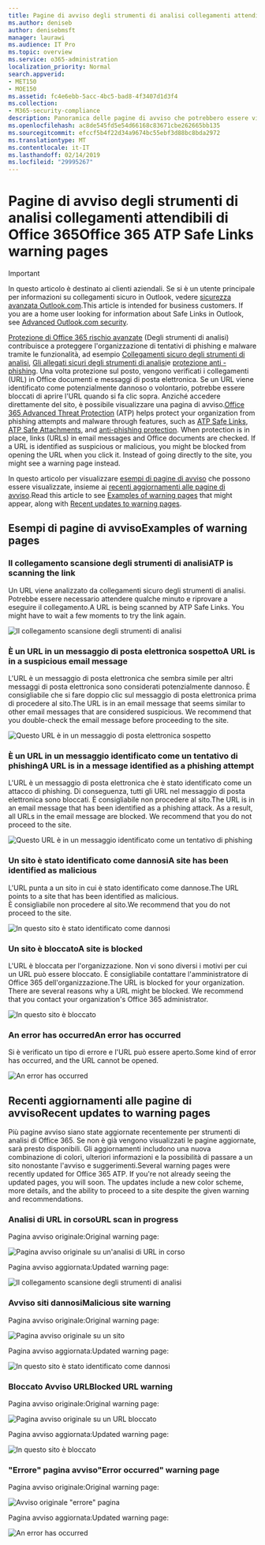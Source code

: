 ```yaml
---
title: Pagine di avviso degli strumenti di analisi collegamenti attendibili di Office 365
ms.author: deniseb
author: denisebmsft
manager: laurawi
ms.audience: IT Pro
ms.topic: overview
ms.service: o365-administration
localization_priority: Normal
search.appverid:
- MET150
- MOE150
ms.assetid: fc4e6ebb-5acc-4bc5-bad8-4f3407d1d3f4
ms.collection:
- M365-security-compliance
description: Panoramica delle pagine di avviso che potrebbero essere visualizzati quando la protezione di Office 365 avanzate rischio è in ufficio.
ms.openlocfilehash: ac8de545fd5e54d66168c83671cbe262665bb135
ms.sourcegitcommit: efccf5b4f22d34a9674bc55ebf3d88bc8bda2972
ms.translationtype: MT
ms.contentlocale: it-IT
ms.lasthandoff: 02/14/2019
ms.locfileid: "29995267"
---
```

# <a name="office-365-atp-safe-links-warning-pages"></a><span data-ttu-id="0c54c-103">Pagine di avviso degli strumenti di analisi collegamenti attendibili di Office 365</span><span class="sxs-lookup"><span data-stu-id="0c54c-103">Office 365 ATP Safe Links warning pages</span></span>

> [!IMPORTANT]
> <span data-ttu-id="0c54c-p101">In questo articolo è destinato ai clienti aziendali. Se si è un utente principale per informazioni su collegamenti sicuro in Outlook, vedere [sicurezza avanzata Outlook.com](https://support.office.com/article/advanced-outlook-com-security-for-office-365-subscribers-882d2243-eab9-4545-a58a-b36fee4a46e2).</span><span class="sxs-lookup"><span data-stu-id="0c54c-p101">This article is intended for business customers. If you are a home user looking for information about Safe Links in Outlook, see [Advanced Outlook.com security](https://support.office.com/article/advanced-outlook-com-security-for-office-365-subscribers-882d2243-eab9-4545-a58a-b36fee4a46e2).</span></span>

<span data-ttu-id="0c54c-p102">[Protezione di Office 365 rischio avanzate](office-365-atp.md) (Degli strumenti di analisi) contribuisce a proteggere l'organizzazione di tentativi di phishing e malware tramite le funzionalità, ad esempio [Collegamenti sicuro degli strumenti di analisi](atp-safe-links.md), [Gli allegati sicuri degli strumenti di analisi](atp-safe-attachments.md)e [protezione anti - phishing](anti-phishing-protection.md). Una volta protezione sul posto, vengono verificati i collegamenti (URL) in Office documenti e messaggi di posta elettronica. Se un URL viene identificato come potenzialmente dannoso o volontario, potrebbe essere bloccati di aprire l'URL quando si fa clic sopra. Anziché accedere direttamente del sito, è possibile visualizzare una pagina di avviso.</span><span class="sxs-lookup"><span data-stu-id="0c54c-p102">[Office 365 Advanced Threat Protection](office-365-atp.md) (ATP) helps protect your organization from phishing attempts and malware through features, such as [ATP Safe Links](atp-safe-links.md), [ATP Safe Attachments](atp-safe-attachments.md), and [anti-phishing protection](anti-phishing-protection.md). When protection is in place, links (URLs) in email messages and Office documents are checked. If a URL is identified as suspicious or malicious, you might be blocked from opening the URL when you click it. Instead of going directly to the site, you might see a warning page instead.</span></span> 
  
<span data-ttu-id="0c54c-110">In questo articolo per visualizzare [esempi di pagine di avviso](atp-safe-links-warning-pages.md#examples) che possono essere visualizzate, insieme ai [recenti aggiornamenti alle pagine di avviso](atp-safe-links-warning-pages.md#updates).</span><span class="sxs-lookup"><span data-stu-id="0c54c-110">Read this article to see [Examples of warning pages](atp-safe-links-warning-pages.md#examples) that might appear, along with [Recent updates to warning pages](atp-safe-links-warning-pages.md#updates).</span></span>
  
## <a name="examples-of-warning-pages"></a><span data-ttu-id="0c54c-111">Esempi di pagine di avviso</span><span class="sxs-lookup"><span data-stu-id="0c54c-111">Examples of warning pages</span></span>

### <a name="atp-is-scanning-the-link"></a><span data-ttu-id="0c54c-112">Il collegamento scansione degli strumenti di analisi</span><span class="sxs-lookup"><span data-stu-id="0c54c-112">ATP is scanning the link</span></span>

<span data-ttu-id="0c54c-p103">Un URL viene analizzato da collegamenti sicuro degli strumenti di analisi. Potrebbe essere necessario attendere qualche minuto e riprovare a eseguire il collegamento.</span><span class="sxs-lookup"><span data-stu-id="0c54c-p103">A URL is being scanned by ATP Safe Links. You might have to wait a few moments to try the link again.</span></span>

![Il collegamento scansione degli strumenti di analisi](media/ee8dd5ed-6b91-4248-b054-12b719e8d0ed.png)

### <a name="a-url-is-in-a-suspicious-email-message"></a><span data-ttu-id="0c54c-116">È un URL in un messaggio di posta elettronica sospetto</span><span class="sxs-lookup"><span data-stu-id="0c54c-116">A URL is in a suspicious email message</span></span>

<span data-ttu-id="0c54c-p104">L'URL è un messaggio di posta elettronica che sembra simile per altri messaggi di posta elettronica sono considerati potenzialmente dannoso. È consigliabile che si fare doppio clic sul messaggio di posta elettronica prima di procedere al sito.</span><span class="sxs-lookup"><span data-stu-id="0c54c-p104">The URL is in an email message that seems similar to other email messages that are considered suspicious. We recommend that you double-check the email message before proceeding to the site.</span></span>

![Questo URL è in un messaggio di posta elettronica sospetto](media/33f57923-23e3-4b0f-838b-6ad589ba897b.png)

### <a name="a-url-is-in-a-message-identified-as-a-phishing-attempt"></a><span data-ttu-id="0c54c-120">È un URL in un messaggio identificato come un tentativo di phishing</span><span class="sxs-lookup"><span data-stu-id="0c54c-120">A URL is in a message identified as a phishing attempt</span></span>

<span data-ttu-id="0c54c-p105">L'URL è un messaggio di posta elettronica che è stato identificato come un attacco di phishing. Di conseguenza, tutti gli URL nel messaggio di posta elettronica sono bloccati. È consigliabile non procedere al sito.</span><span class="sxs-lookup"><span data-stu-id="0c54c-p105">The URL is in an email message that has been identified as a phishing attack. As a result, all URLs in the email message are blocked. We recommend that you do not proceed to the site.</span></span>

![Questo URL è in un messaggio identificato come un tentativo di phishing](media/6e544a28-0604-4821-aba6-d5a57bb917e5.png)

### <a name="a-site-has-been-identified-as-malicious"></a><span data-ttu-id="0c54c-125">Un sito è stato identificato come dannosi</span><span class="sxs-lookup"><span data-stu-id="0c54c-125">A site has been identified as malicious</span></span>

<span data-ttu-id="0c54c-126">L'URL punta a un sito in cui è stato identificato come dannose.</span><span class="sxs-lookup"><span data-stu-id="0c54c-126">The URL points to a site that has been identified as malicious.</span></span>  <br/> <span data-ttu-id="0c54c-127">È consigliabile non procedere al sito.</span><span class="sxs-lookup"><span data-stu-id="0c54c-127">We recommend that you do not proceed to the site.</span></span>

![In questo sito è stato identificato come dannosi](media/058883c8-23f0-4672-9c1c-66b084796177.png)

### <a name="a-site-is-blocked"></a><span data-ttu-id="0c54c-129">Un sito è bloccato</span><span class="sxs-lookup"><span data-stu-id="0c54c-129">A site is blocked</span></span>

<span data-ttu-id="0c54c-p106">L'URL è bloccata per l'organizzazione. Non vi sono diversi i motivi per cui un URL può essere bloccato. È consigliabile contattare l'amministratore di Office 365 dell'organizzazione.</span><span class="sxs-lookup"><span data-stu-id="0c54c-p106">The URL is blocked for your organization. There are several reasons why a URL might be blocked. We recommend that you contact your organization's Office 365 administrator.</span></span>

![In questo sito è bloccato](media/6b4bda2d-a1e6-419e-8b10-588e83c3af3f.png)

### <a name="an-error-has-occurred"></a><span data-ttu-id="0c54c-134">An error has occurred</span><span class="sxs-lookup"><span data-stu-id="0c54c-134">An error has occurred</span></span>

<span data-ttu-id="0c54c-135">Si è verificato un tipo di errore e l'URL può essere aperto.</span><span class="sxs-lookup"><span data-stu-id="0c54c-135">Some kind of error has occurred, and the URL cannot be opened.</span></span>

![An error has occurred](media/2f7465a4-1cf4-4c1c-b7d4-3c07e4b795b4.png)

## <a name="recent-updates-to-warning-pages"></a><span data-ttu-id="0c54c-137">Recenti aggiornamenti alle pagine di avviso</span><span class="sxs-lookup"><span data-stu-id="0c54c-137">Recent updates to warning pages</span></span>

<span data-ttu-id="0c54c-p107">Più pagine avviso siano state aggiornate recentemente per strumenti di analisi di Office 365. Se non è già vengono visualizzati le pagine aggiornate, sarà presto disponibili. Gli aggiornamenti includono una nuova combinazione di colori, ulteriori informazioni e la possibilità di passare a un sito nonostante l'avviso e suggerimenti.</span><span class="sxs-lookup"><span data-stu-id="0c54c-p107">Several warning pages were recently updated for Office 365 ATP. If you're not already seeing the updated pages, you will soon. The updates include a new color scheme, more details, and the ability to proceed to a site despite the given warning and recommendations.</span></span>

### <a name="url-scan-in-progress"></a><span data-ttu-id="0c54c-141">Analisi di URL in corso</span><span class="sxs-lookup"><span data-stu-id="0c54c-141">URL scan in progress</span></span>

<span data-ttu-id="0c54c-142">Pagina avviso originale:</span><span class="sxs-lookup"><span data-stu-id="0c54c-142">Original warning page:</span></span>

![Pagina avviso originale su un'analisi di URL in corso](media/04368763-763f-43d6-94a4-a48291d36893.png)

<span data-ttu-id="0c54c-144">Pagina avviso aggiornata:</span><span class="sxs-lookup"><span data-stu-id="0c54c-144">Updated warning page:</span></span>

![Il collegamento scansione degli strumenti di analisi](media/ee8dd5ed-6b91-4248-b054-12b719e8d0ed.png)

### <a name="malicious-site-warning"></a><span data-ttu-id="0c54c-146">Avviso siti dannosi</span><span class="sxs-lookup"><span data-stu-id="0c54c-146">Malicious site warning</span></span>

<span data-ttu-id="0c54c-147">Pagina avviso originale:</span><span class="sxs-lookup"><span data-stu-id="0c54c-147">Original warning page:</span></span>

![Pagina avviso originale su un sito](media/b9efda09-6dd8-46ef-82cb-56e4d538b8f5.png)

<span data-ttu-id="0c54c-149">Pagina avviso aggiornata:</span><span class="sxs-lookup"><span data-stu-id="0c54c-149">Updated warning page:</span></span>

![In questo sito è stato identificato come dannosi](media/058883c8-23f0-4672-9c1c-66b084796177.png)

### <a name="blocked-url-warning"></a><span data-ttu-id="0c54c-151">Bloccato Avviso URL</span><span class="sxs-lookup"><span data-stu-id="0c54c-151">Blocked URL warning</span></span>

<span data-ttu-id="0c54c-152">Pagina avviso originale:</span><span class="sxs-lookup"><span data-stu-id="0c54c-152">Original warning page:</span></span>

![Pagina avviso originale su un URL bloccato](media/3d6ba028-30bf-45fc-958e-d3aad3defc83.png)

<span data-ttu-id="0c54c-154">Pagina avviso aggiornata:</span><span class="sxs-lookup"><span data-stu-id="0c54c-154">Updated warning page:</span></span>

![In questo sito è bloccato](media/6b4bda2d-a1e6-419e-8b10-588e83c3af3f.png)

### <a name="error-occurred-warning-page"></a><span data-ttu-id="0c54c-156">"Errore" pagina avviso</span><span class="sxs-lookup"><span data-stu-id="0c54c-156">"Error occurred" warning page</span></span>

<span data-ttu-id="0c54c-157">Pagina avviso originale:</span><span class="sxs-lookup"><span data-stu-id="0c54c-157">Original warning page:</span></span>

![Avviso originale "errore" pagina](media/9aaa4383-2f23-48be-bdaa-8efbcb2acc70.png)

<span data-ttu-id="0c54c-159">Pagina avviso aggiornata:</span><span class="sxs-lookup"><span data-stu-id="0c54c-159">Updated warning page:</span></span>

![An error has occurred](media/2f7465a4-1cf4-4c1c-b7d4-3c07e4b795b4.png)
   
